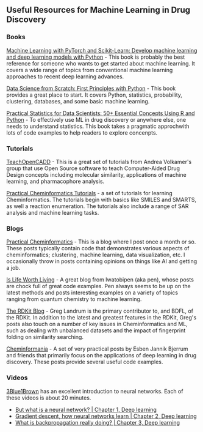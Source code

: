 ## Useful Resources for Machine Learning in Drug Discovery

### Books

[Machine Learning with PyTorch and Scikit-Learn: Develop machine learning and deep learning models with Python](https://www.amazon.com/Machine-Learning-PyTorch-Scikit-Learn-learning/dp/1801819319) -
This book is probably the best reference for someone who wants to get started about machine learning. It covers a wide range of topics from conventional machine learning approaches to recent deep learning advances.

[Data Science from Scratch: First Principles with Python](https://www.amazon.com/Data-Science-Scratch-Principles-Python/dp/1492041130) -
This book provides a great place to start.  It covers Python, statistics, probability, clustering, databases, and some basic machine learning.

[Practical Statistics for Data Scientists: 50+ Essential Concepts Using R and Python](https://www.amazon.com/Practical-Statistics-Data-Scientists-Essential/dp/149207294X) -
To effectively use ML in drug discovery or anywhere else, one needs to understand statistics. This book takes a pragmatic approchwith lots of code examples to help readers to explore concenpts.


### Tutorials

[TeachOpenCADD](https://github.com/volkamerlab/TeachOpenCADD) - This is a great set of tutorials from Andrea Volkamer's group that use Open Source software to teach Computer-Aided Drug Design concepts including molecular similarity, applications of machine learning, and pharmacophore analysis.

[Practical Cheminformatics Tutorials](https://github.com/PatWalters/practical_cheminformatics_tutorials) - a set of tutorials for learning Cheminformatics. The tutorials begin with basics like SMILES and SMARTS, as well a reaction enumeration.  The tutorials also include a range of SAR analysis and machine learning tasks.

### Blogs

[Practical Cheminformatics](https://practicalcheminformatics.blogspot.com/) - This is a blog where I post once a month or so. These posts typically contain code that demonstrates various aspects of cheminformatics; clustering, machine learning, data visualization, etc. I occasionally throw in posts containing opinions on things like AI and getting a job.

[Is Life Worth Living](https://iwatobipen.wordpress.com/) - A great blog from Iwatobipen (aka pen), whose posts are chock full of great code examples.  Pen always seems to be up on the latest methods and posts interesting examples on a variety of topics ranging from quantum chemistry to machine learning.

[The RDKit Blog](http://rdkit.blogspot.com/) - Greg Landrum is the primary contributor to, and BDFL, of the RDKit.  In addition to the latest and greatest features in the RDKit, Greg's posts also touch on a number of key issues in Cheminformatics and ML, such as dealing with unbalanced datasets and the impact of fingerprint folding on similarity searching.

[Cheminformania](http://www.cheminformania.com/) - A set of very practical posts by Esben Jannik Bjerrum and friends that primarily focus on the applications of deep learning in drug discovery.  These posts provide several useful code examples.

### Videos

[3Blue1Brown](https://www.3blue1brown.com/) has an excellent introduction to neural networks. Each of these videos is about 20 minutes.
- [But what is a neural network? | Chapter 1, Deep learning](https://www.youtube.com/watch?v=aircAruvnKk&t=2s)
- [Gradient descent, how neural networks learn | Chapter 2, Deep learning](https://www.youtube.com/watch?v=IHZwWFHWa-w&t=844s)
- [What is backpropagation really doing? | Chapter 3, Deep learning](https://www.youtube.com/watch?v=Ilg3gGewQ5U&t=481s)
